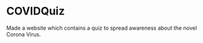 # COVIDQuiz

Made a website which contains a quiz to spread awareness about the novel Corona Virus.
